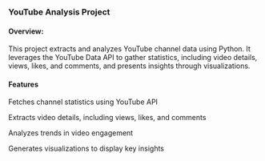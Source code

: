 ### YouTube Analysis Project

#### Overview:
This project extracts and analyzes YouTube channel data using Python. It leverages the YouTube Data API to gather statistics, including video details, views, likes, and comments, and presents insights through visualizations.

#### Features
Fetches channel statistics using YouTube API

Extracts video details, including views, likes, and comments

Analyzes trends in video engagement

Generates visualizations to display key insights
